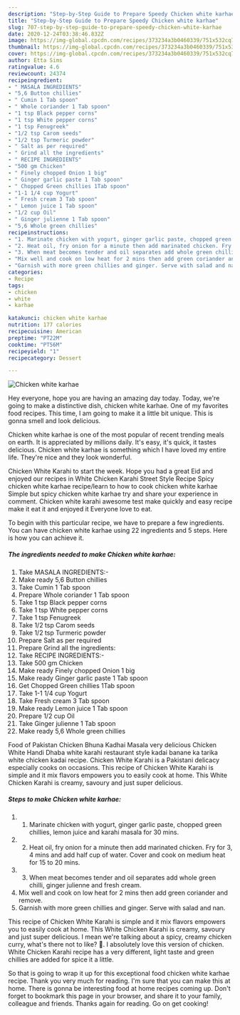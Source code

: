 ```yaml
---
description: "Step-by-Step Guide to Prepare Speedy Chicken white karhae"
title: "Step-by-Step Guide to Prepare Speedy Chicken white karhae"
slug: 707-step-by-step-guide-to-prepare-speedy-chicken-white-karhae
date: 2020-12-24T03:38:46.832Z
image: https://img-global.cpcdn.com/recipes/373234a3b0460339/751x532cq70/chicken-white-karhae-recipe-main-photo.jpg
thumbnail: https://img-global.cpcdn.com/recipes/373234a3b0460339/751x532cq70/chicken-white-karhae-recipe-main-photo.jpg
cover: https://img-global.cpcdn.com/recipes/373234a3b0460339/751x532cq70/chicken-white-karhae-recipe-main-photo.jpg
author: Etta Sims
ratingvalue: 4.6
reviewcount: 24374
recipeingredient:
- " MASALA INGREDIENTS"
- "5,6 Button chillies"
- " Cumin 1 Tab spoon"
- " Whole coriander 1 Tab spoon"
- "1 tsp Black pepper corns"
- "1 tsp White pepper corns"
- "1 tsp Fenugreek"
- "1/2 tsp Carom seeds"
- "1/2 tsp Turmeric powder"
- " Salt as per required"
- " Grind all the ingredients"
- " RECIPE INGREDIENTS"
- "500 gm Chicken"
- " Finely chopped Onion 1 big"
- " Ginger garlic paste 1 Tab spoon"
- " Chopped Green chillies 1Tab spoon"
- "1-1 1/4 cup Yogurt"
- " Fresh cream 3 Tab spoon"
- " Lemon juice 1 Tab spoon"
- "1/2 cup Oil"
- " Ginger julienne 1 Tab spoon"
- "5,6 Whole green chillies"
recipeinstructions:
- "1. Marinate chicken with yogurt, ginger garlic paste, chopped green chillies, lemon juice and karahi masala for 30 mins."
- "2. Heat oil, fry onion for a minute then add marinated chicken. Fry for 3, 4 mins and add half cup of water. Cover and cook on medium heat for 15 to 20 mins."
- "3. When meat becomes tender and oil separates add whole green chilli, ginger julienne and fresh cream."
- "Mix well and cook on low heat for 2 mins then add green coriander and remove."
- "Garnish with more green chillies and ginger. Serve with salad and nan."
categories:
- Recipe
tags:
- chicken
- white
- karhae

katakunci: chicken white karhae 
nutrition: 177 calories
recipecuisine: American
preptime: "PT22M"
cooktime: "PT56M"
recipeyield: "1"
recipecategory: Dessert

---
```



![Chicken white karhae](https://img-global.cpcdn.com/recipes/373234a3b0460339/751x532cq70/chicken-white-karhae-recipe-main-photo.jpg)

Hey everyone, hope you are having an amazing day today. Today, we're going to make a distinctive dish, chicken white karhae. One of my favorites food recipes. This time, I am going to make it a little bit unique. This is gonna smell and look delicious.

Chicken white karhae is one of the most popular of recent trending meals on earth. It is appreciated by millions daily. It's easy, it's quick, it tastes delicious. Chicken white karhae is something which I have loved my entire life. They're nice and they look wonderful.

Chicken White Karahi to start the week. Hope you had a great Eid and enjoyed our recipes in White Chicken Karahi Street Style Recipe Spicy chicken white karhae recipe/learn to how to cook chicken white karhae Simple but spicy chicken white karhae try and share your experience in comment. Chicken white karahi awesome test make quickly and easy recipe make it eat it and enjoyed it Everyone love to eat.


To begin with this particular recipe, we have to prepare a few ingredients. You can have chicken white karhae using 22 ingredients and 5 steps. Here is how you can achieve it.

<!--inarticleads1-->

##### The ingredients needed to make Chicken white karhae:

1. Take  MASALA INGREDIENTS:-
1. Make ready 5,6 Button chillies
1. Take  Cumin 1 Tab spoon
1. Prepare  Whole coriander 1 Tab spoon
1. Take 1 tsp Black pepper corns
1. Take 1 tsp White pepper corns
1. Take 1 tsp Fenugreek
1. Take 1/2 tsp Carom seeds
1. Take 1/2 tsp Turmeric powder
1. Prepare  Salt as per required
1. Prepare  Grind all the ingredients:
1. Take  RECIPE INGREDIENTS:-
1. Take 500 gm Chicken
1. Make ready  Finely chopped Onion 1 big
1. Make ready  Ginger garlic paste 1 Tab spoon
1. Get  Chopped Green chillies 1Tab spoon
1. Take 1-1 1/4 cup Yogurt
1. Take  Fresh cream 3 Tab spoon
1. Make ready  Lemon juice 1 Tab spoon
1. Prepare 1/2 cup Oil
1. Take  Ginger julienne 1 Tab spoon
1. Make ready 5,6 Whole green chillies


Food of Pakistan Chicken Bhuna Kadhai Masala very delicious Chicken White Handi Dhaba white karahi restaurant style kadai banane ka tarika white chicken kadai recipe. Chicken White Karahi is a Pakistani delicacy especially cooks on occasions. This recipe of Chicken White Karahi is simple and it mix flavors empowers you to easily cook at home. This White Chicken Karahi is creamy, savoury and just super delicious. 

<!--inarticleads2-->

##### Steps to make Chicken white karhae:

1. 1. Marinate chicken with yogurt, ginger garlic paste, chopped green chillies, lemon juice and karahi masala for 30 mins.
1. 2. Heat oil, fry onion for a minute then add marinated chicken. Fry for 3, 4 mins and add half cup of water. Cover and cook on medium heat for 15 to 20 mins.
1. 3. When meat becomes tender and oil separates add whole green chilli, ginger julienne and fresh cream.
1. Mix well and cook on low heat for 2 mins then add green coriander and remove.
1. Garnish with more green chillies and ginger. Serve with salad and nan.


This recipe of Chicken White Karahi is simple and it mix flavors empowers you to easily cook at home. This White Chicken Karahi is creamy, savoury and just super delicious. I mean we&#39;re talking about a spicy, creamy chicken curry, what&#39;s there not to like? 🙂. I absolutely love this version of chicken. White Chicken Karahi recipe has a very different, light taste and green chillies are added for spice it a little. 

So that is going to wrap it up for this exceptional food chicken white karhae recipe. Thank you very much for reading. I'm sure that you can make this at home. There is gonna be interesting food at home recipes coming up. Don't forget to bookmark this page in your browser, and share it to your family, colleague and friends. Thanks again for reading. Go on get cooking!
